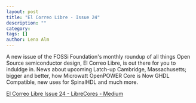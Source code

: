 ```yaml
---
layout: post
title: "El Correo Libre - Issue 24"
description: ""
category:
tags: []
author: Lena Alm
---
```


A new issue of the FOSSi Foundation's monthly roundup of all things Open Source semiconductor design, 
El Correo Libre, is out there for you to induldge in. News about upcoming Latch-up Cambridge, Massachusetts; bigger and better, 
how Microwatt OpenPOWER Core is Now GHDL Compatible, new uses for SpinalHDL and much more.

<script async src="https://static.medium.com/embed.js"></script><a class="m-story" href="https://medium.com/librecores/el-correo-libre-issue-24-c3c898b91cfe">El Correo Libre Issue 24 - LibreCores - Medium</a>
